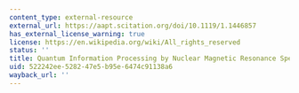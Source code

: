 ```yaml
---
content_type: external-resource
external_url: https://aapt.scitation.org/doi/10.1119/1.1446857
has_external_license_warning: true
license: https://en.wikipedia.org/wiki/All_rights_reserved
status: ''
title: Quantum Information Processing by Nuclear Magnetic Resonance Spectroscopy
uid: 522242ee-5282-47e5-b95e-6474c91138a6
wayback_url: ''
---
```

